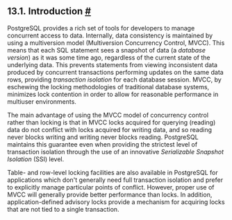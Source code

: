 ## 13.1. Introduction [#](#MVCC-INTRO)

PostgreSQL provides a rich set of tools for developers to manage concurrent access to data. Internally, data consistency is maintained by using a multiversion model (Multiversion Concurrency Control, MVCC). This means that each SQL statement sees a snapshot of data (a *database version*) as it was some time ago, regardless of the current state of the underlying data. This prevents statements from viewing inconsistent data produced by concurrent transactions performing updates on the same data rows, providing *transaction isolation* for each database session. MVCC, by eschewing the locking methodologies of traditional database systems, minimizes lock contention in order to allow for reasonable performance in multiuser environments.

The main advantage of using the MVCC model of concurrency control rather than locking is that in MVCC locks acquired for querying (reading) data do not conflict with locks acquired for writing data, and so reading never blocks writing and writing never blocks reading. PostgreSQL maintains this guarantee even when providing the strictest level of transaction isolation through the use of an innovative *Serializable Snapshot Isolation* (SSI) level.

Table- and row-level locking facilities are also available in PostgreSQL for applications which don't generally need full transaction isolation and prefer to explicitly manage particular points of conflict. However, proper use of MVCC will generally provide better performance than locks. In addition, application-defined advisory locks provide a mechanism for acquiring locks that are not tied to a single transaction.